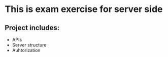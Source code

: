 # This is exam exercise for server side
## Project includes:

- APIs
- Server structure
- Auhtorization